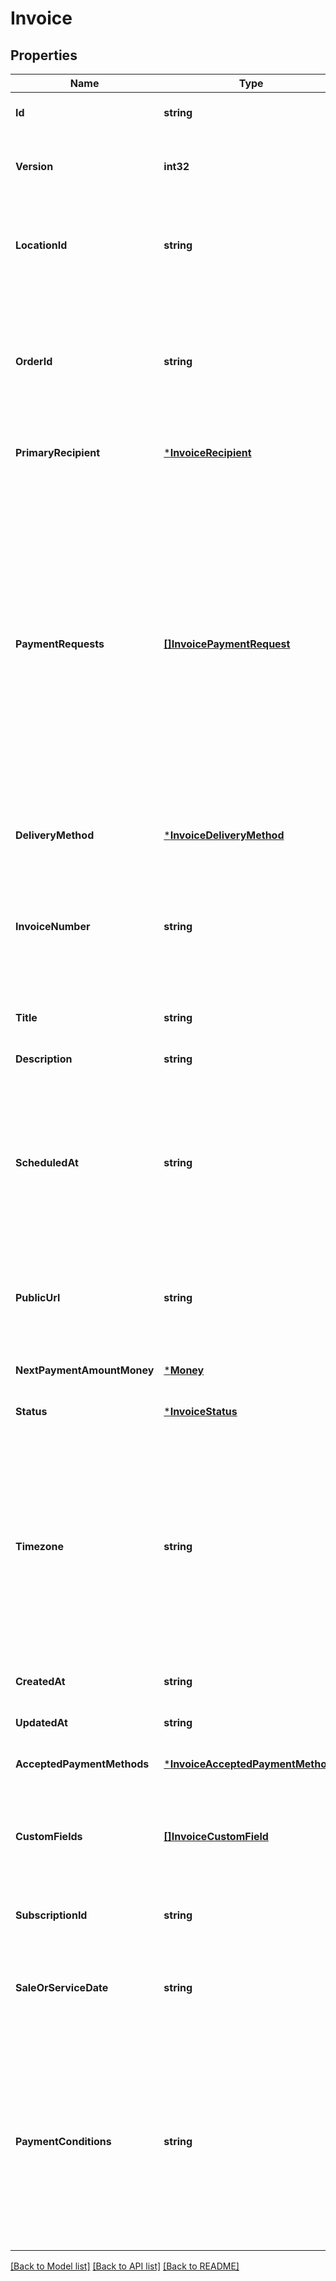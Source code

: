 # Invoice

## Properties
Name | Type | Description | Notes
------------ | ------------- | ------------- | -------------
**Id** | **string** | The Square-assigned ID of the invoice. | [optional] [default to null]
**Version** | **int32** | The Square-assigned version number, which is incremented each time an update is committed to the invoice. | [optional] [default to null]
**LocationId** | **string** | The ID of the location that this invoice is associated with.   If specified in a &#x60;CreateInvoice&#x60; request, the value must match the &#x60;location_id&#x60; of the associated order. | [optional] [default to null]
**OrderId** | **string** | The ID of the [order](entity:Order) for which the invoice is created.  This field is required when creating an invoice, and the order must be in the &#x60;OPEN&#x60; state.  To view the line items and other information for the associated order, call the  [RetrieveOrder](api-endpoint:Orders-RetrieveOrder) endpoint using the order ID. | [optional] [default to null]
**PrimaryRecipient** | [***InvoiceRecipient**](InvoiceRecipient.md) |  | [optional] [default to null]
**PaymentRequests** | [**[]InvoicePaymentRequest**](InvoicePaymentRequest.md) | The payment schedule for the invoice, represented by one or more payment requests that define payment settings, such as amount due and due date. An invoice supports the following payment request combinations: - One balance - One deposit with one balance - 2–12 installments  - One deposit with 2–12 installments  This field is required when creating an invoice. It must contain at least one payment request.  All payment requests for the invoice must equal the total order amount. For more information, see  [Configuring payment requests](https://developer.squareup.com/docs/invoices-api/create-publish-invoices#payment-requests).  Adding &#x60;INSTALLMENT&#x60; payment requests to an invoice requires an  [Invoices Plus subscription](https://developer.squareup.com/docs/invoices-api/overview#invoices-plus-subscription). | [optional] [default to null]
**DeliveryMethod** | [***InvoiceDeliveryMethod**](InvoiceDeliveryMethod.md) |  | [optional] [default to null]
**InvoiceNumber** | **string** | A user-friendly invoice number that is displayed on the invoice. The value is unique within a location. If not provided when creating an invoice, Square assigns a value. It increments from 1 and is padded with zeros making it 7 characters long (for example, 0000001 and 0000002). | [optional] [default to null]
**Title** | **string** | The title of the invoice, which is displayed on the invoice. | [optional] [default to null]
**Description** | **string** | The description of the invoice, which is displayed on the invoice. | [optional] [default to null]
**ScheduledAt** | **string** | The timestamp when the invoice is scheduled for processing, in RFC 3339 format. After the invoice is published, Square processes the invoice on the specified date, according to the delivery method and payment request settings.  If the field is not set, Square processes the invoice immediately after it is published. | [optional] [default to null]
**PublicUrl** | **string** | The URL of the Square-hosted invoice page. After you publish the invoice using the &#x60;PublishInvoice&#x60; endpoint, Square hosts the invoice page and returns the page URL in the response. | [optional] [default to null]
**NextPaymentAmountMoney** | [***Money**](Money.md) |  | [optional] [default to null]
**Status** | [***InvoiceStatus**](InvoiceStatus.md) |  | [optional] [default to null]
**Timezone** | **string** | The time zone used to interpret calendar dates on the invoice, such as &#x60;due_date&#x60;. When an invoice is created, this field is set to the &#x60;timezone&#x60; specified for the seller location. The value cannot be changed.  For example, a payment &#x60;due_date&#x60; of 2021-03-09 with a &#x60;timezone&#x60; of America/Los\\_Angeles becomes overdue at midnight on March 9 in America/Los\\_Angeles (which equals a UTC timestamp of 2021-03-10T08:00:00Z). | [optional] [default to null]
**CreatedAt** | **string** | The timestamp when the invoice was created, in RFC 3339 format. | [optional] [default to null]
**UpdatedAt** | **string** | The timestamp when the invoice was last updated, in RFC 3339 format. | [optional] [default to null]
**AcceptedPaymentMethods** | [***InvoiceAcceptedPaymentMethods**](InvoiceAcceptedPaymentMethods.md) |  | [optional] [default to null]
**CustomFields** | [**[]InvoiceCustomField**](InvoiceCustomField.md) | Additional seller-defined fields that are displayed on the invoice. For more information, see [Custom fields](https://developer.squareup.com/docs/invoices-api/overview#custom-fields).  Adding custom fields to an invoice requires an  [Invoices Plus subscription](https://developer.squareup.com/docs/invoices-api/overview#invoices-plus-subscription).  Max: 2 custom fields | [optional] [default to null]
**SubscriptionId** | **string** | The ID of the [subscription](entity:Subscription) associated with the invoice. This field is present only on subscription billing invoices. | [optional] [default to null]
**SaleOrServiceDate** | **string** | The date of the sale or the date that the service is rendered, in &#x60;YYYY-MM-DD&#x60; format. This field can be used to specify a past or future date which is displayed on the invoice. | [optional] [default to null]
**PaymentConditions** | **string** | **France only.** The payment terms and conditions that are displayed on the invoice. For more information,  see [Payment conditions](https://developer.squareup.com/docs/invoices-api/overview#payment-conditions).  For countries other than France, Square returns an &#x60;INVALID_REQUEST_ERROR&#x60; with a &#x60;BAD_REQUEST&#x60; code and  \&quot;Payment conditions are not supported for this location&#x27;s country\&quot; detail if this field is included in &#x60;CreateInvoice&#x60; or &#x60;UpdateInvoice&#x60; requests. | [optional] [default to null]

[[Back to Model list]](../README.md#documentation-for-models) [[Back to API list]](../README.md#documentation-for-api-endpoints) [[Back to README]](../README.md)

